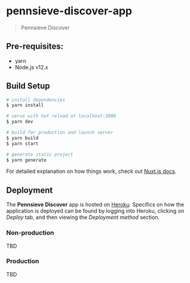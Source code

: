 # pennsieve-discover-app

> Pennsieve Discover

## Pre-requisites:
- yarn
- Node.js v12.x

## Build Setup

``` bash
# install dependencies
$ yarn install

# serve with hot reload at localhost:3000
$ yarn dev

# build for production and launch server
$ yarn build
$ yarn start

# generate static project
$ yarn generate
```

For detailed explanation on how things work, check out [Nuxt.js docs](https://nuxtjs.org).

## Deployment
The **Pennsieve Discover** app is hosted on [Heroku](https://heroku.com/). Specifics on how the application is deployed can be found by logging into Heroku, clicking on *Deploy* tab, and then viewing the *Deployment method* section.

### Non-production
TBD

### Production
TBD
